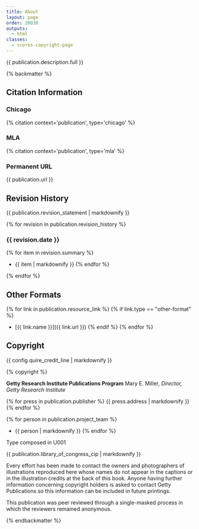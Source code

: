 ```yaml
---
title: About
layout: page
order: 20030
outputs:
  - html
classes:
  - scores-copyright-page
---
```


{{ publication.description.full }}

{% backmatter %}

<div class="citation-info">

## Citation Information

### Chicago

{% citation context='publication', type='chicago' %}

### MLA

{% citation context='publication', type='mla' %}

### Permanent URL

{{ publication.url }}

</div>
<div class="revision-history">

## Revision History

{{ publication.revision_statement | markdownify }}

{% for revision in publication.revision_history %}

### {{ revision.date }}

{% for item in revision.summary %}
- {{ item | markdownify }}
{% endfor %}

{% endfor %}

</div>
<div class="other-formats">

## Other Formats

{% for link in publication.resource_link %}
{% if link.type == "other-format" %}
- [{{ link.name }}]({{ link.url }})
{% endif %}
{% endfor %}

</div>
<div class="copyright">

## Copyright

{{ config.quire_credit_line | markdownify }}

{% copyright %}

</div>
<div class="publisher">

**Getty Research Institute Publications Program**
Mary E. Miller, *Director, Getty Research Institute*

{% for press in publication.publisher %}
{{ press.address | markdownify }}
{% endfor %}

</div>
<div class="project-team">

{% for person in publication.project_team %}
- {{ person | markdownify }}
{% endfor %}

</div>
<div class="colophon">

Type composed in U001

</div>
<div class="cip-data">

{{ publication.library_of_congress_cip | markdownify }}

</div>
<div class="pub-info">

Every effort has been made to contact the owners and photographers of illustrations reproduced here whose names do not appear in the captions or in the illustration credits at the back of this book. Anyone having further information concerning copyright holders is asked to contact Getty Publications so this information can be included in future printings. 

This publication was peer reviewed through a single-masked process in which the reviewers remained anonymous.

</div>

{% endbackmatter %}
